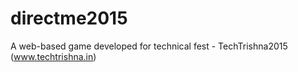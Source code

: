 # directme2015
A web-based game developed for technical fest - TechTrishna2015 (www.techtrishna.in)

